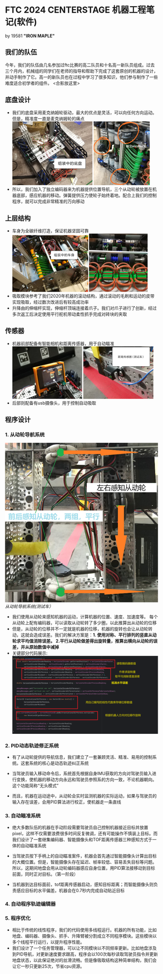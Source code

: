 # FTC 2024 CENTERSTAGE 机器工程笔记(软件)
by 19581 **"IRON MAPLE"**


## 我们的队伍
今年，我们的队伍由几名参加过ftc比赛的高二队员和十名高一新队员组成。过去三个月内，机械组的同学们在老师的指导和帮助下完成了这套原创的机器的设计，并动手制作了它。高一的新队员也在过程中学习了很多知识，他们参与制作了一些难度适合初学者的组件。
<合影放这里>

## 底盘设计
- 我们的底盘采用麦克纳姆轮驱动，最大的优点是灵活，可以向任何方向运动。但是，精准度一直是麦克纳姆轮的痛点
<img src="wheels-1.jpg" width=55%> <img src="media/encoders.jpg" width=38.5%>
- 所以，我们加入了独立编码器来为机器提供位置导航，三个从动轮被放置在机器底部，感应机器的移动。弹簧提供压力使轮子始终着地。配合上我们的控制程序，就可以完成非常精准的万向移动

## 上层结构
- 车身为全碳纤维打造，保证机器坚固可靠
<img src="media/body.jpg" width=52%> <img src="intake.jpg" width=40%>
- 吸取模块参考了我们2020年机器的滚动结构，通过滚动的毛刷和运动的皮带实现吸取，经过数次改进后有较高成功率
- 升降由的伸缩杆实现，伸缩杆顶端连接着爪子。我们对爪子进行了创新，经过多次返工后决定使用平行舵机带动柔性抓手完成对砖块的夹取

## 传感器
- 机器前部配备有智能相机和距离传感器，用于自动瞄准
<img src="camera.jpg" width=48%> <img src="tof sensor.jpg" width=48%>
- 后部则配备有usb摄像头，用于控制自动吸取


## 程序设计

### 1. 从动轮导航系统

![Alt text](<encoder algorithm.jpg>) *从动轮导航系统(测试车）*

- 我们使用从动轮来感知机器的运动，计算机器的位置、速度、加速度等。
每个从动轮上配有编码器，可以读取从动轮转了多少圈，以此推算出从动轮的位移
- 但是，从动轮的位移并不一定就是机器的位移，机器的旋转也会让从动轮转动，这就会造成误差。我们的解决方案是：**1. 使用对称、平行排列的竖直从动轮求平均值消除误差。 2.平行从动轮做差得出旋转量，推算出横向从动轮的误差，并从原始数值中减掉**
- 关键部分代码展示:
![Alt text](<encoder code preview.png>)


### 2. PID动态轨迹修正系统
- 有了从动轮提供的导航信息，我们建立了一套兼顾灵活、精准、易用的控制系统。这套系统的核心是动态轨迹纠正系统

- 当驾驶员输入移动命令后，系统首先根据自身IMU获取的方向对驾驶员输入进行变换，使机器的移动方向永远和驾驶员参照系的方向一致，不论机器朝向。这个功能简称“无头模式”
- 而且，机器在运动途中，从动轮会实时监测机器的实际运动，如果与驾驶员的输入存在误差，会用PID算法进行校正，使机器走一条直线


### 3. 自动瞄准系统
- 绝大多数队伍的机器在手动阶段需要驾驶员自己控制机器接近目标并放置pixel，这样不仅需要浪费很多时间反复微调，还有可能操作不慎装上目标。而我们设计了一套继集编码器、智能摄像头和TOF距离传感器三种感知方式于一体的自动瞄准系统
- 当驾驶员按下手柄上的自动瞄准案件，机器会首先通过智能摄像头计算出目标的大概位置。但是，智能摄像头存在延迟、帧率较低、容易丢失目标等问题。所以，这期间地盘会用从动轮编码器感应自身位置，用PID算法接移动到目标前面，同时正对目标。（第一阶段）

- 当机器到达目标面前，tof距离传感器启动，感知目标距离；而智能摄像头则负责感应目标的水平偏差。机器会在0.7秒内完成自动贴近目标

### 4. 自动程序轨迹编辑器

### 5. 程序优化
- 相比于传统的线性程序，我们的代码使用多线程运行。机器的所有功能，比如地盘、编码器、摄像头、抓手、升降臂被分割成立不同程序模块。这些模块以多个线程平行运行，以提升程序性能。
- 我们设计了一个任务管理器，可以让不同模块以不同频率更新。比如地盘涉及到PID导航，对更新速度要求跟高，程序会以100次每秒读取驾驶员指令并更新地盘状态，以此保证绝对的丝滑流畅。但是像吸取结构这种简单结构，我们会让它一秒只更新25次，节省cpu资源。